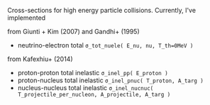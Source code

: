Cross-sections for high energy particle collisions. Currently, I've implemented

from Giunti + Kim (2007) and Gandhi+ (1995)
- neutrino-electron total `σ_tot_nuele( E_nu, nu, T_th=0MeV )`

from Kafexhiu+ (2014) 
- proton-proton total inelastic `σ_inel_pp( E_proton )`
- proton-nucleus total inelastic `σ_inel_pnuc( T_proton, A_targ )`
- nucleus-nucleus total inelastic `σ_inel_nucnuc( T_projectile_per_nucleon, A_projectile, A_targ )`
